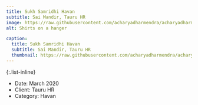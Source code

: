 ```yaml
---
title: Sukh Samridhi Havan
subtitle: Sai Mandir, Tauru HR
image: https://raw.githubusercontent.com/acharyadharmendra/acharyadharmendra.github.io/main/assets/img/portfolio/AD-02.jpeg
alt: Shirts on a hanger

caption:
  title: Sukh Samridhi Havan
  subtitle: Sai Mandir, Tauru HR
  thumbnail: https://raw.githubusercontent.com/acharyadharmendra/acharyadharmendra.github.io/main/assets/img/portfolio/AD-02.jpeg
---
```


{:.list-inline}
- Date: March 2020
- Client: Tauru HR
- Category: Havan

